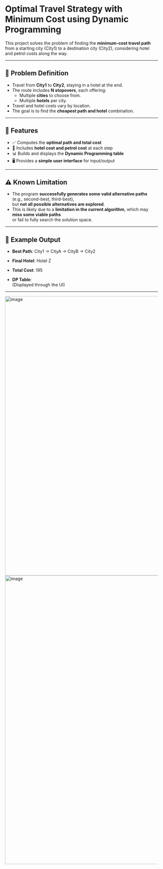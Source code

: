 # Optimal Travel Strategy with Minimum Cost using Dynamic Programming

This project solves the problem of finding the **minimum-cost travel path** from a starting city (City1) to a destination city (City2), considering hotel and petrol costs along the way.

---

## 🎯 Problem Definition

- Travel from **City1** to **City2**, staying in a hotel at the end.
- The route includes **N stopovers**, each offering:
  - Multiple **cities** to choose from.
  - Multiple **hotels** per city.
- Travel and hotel costs vary by location.
- The goal is to find the **cheapest path and hotel** combination.

---

## 🔧 Features

- ✅ Computes the **optimal path and total cost**
- 🏨 Includes **hotel cost and petrol cost** at each step
- 📊 Builds and displays the **Dynamic Programming table**
- 🖥️ Provides a **simple user interface** for input/output

---

## ⚠️ Known Limitation

- The program **successfully generates some valid alternative paths** (e.g., second-best, third-best),  
  but **not all possible alternatives are explored**.
- This is likely due to a **limitation in the current algorithm**, which may **miss some viable paths**  
  or fail to fully search the solution space.

---

## 📌 Example Output

- **Best Path**: City1 → CityA → CityB → City2  
- **Final Hotel**: Hotel Z  
- **Total Cost**: 195

- **DP Table**:  
  (Displayed through the UI)

---

<img width="1467" height="919" alt="image" src="https://github.com/user-attachments/assets/ce8a8a88-6d08-4a5d-bf9c-00944b77511c" />

<img width="1477" height="950" alt="image" src="https://github.com/user-attachments/assets/1b6a475c-86ce-4cab-8330-ec3bd2173570" />

